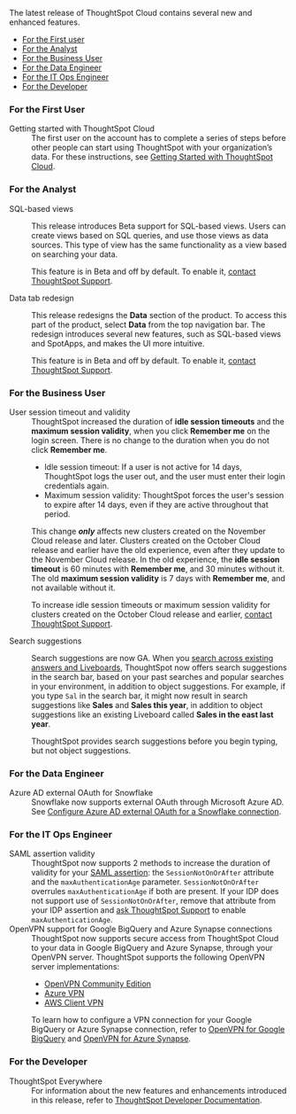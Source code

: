 The latest release of ThoughtSpot Cloud contains several new and enhanced features.

<ul>
<li><a href="{{ site.baseurl }}#november-cloud-2021-first">For the First user</a></li>
<li><a href="{{ site.baseurl }}#november-cloud-2021-analyst">For the Analyst</a></li>
<li><a href="{{ site.baseurl }}#november-cloud-2021-business-user">For the Business User</a></li>
<li><a href="{{ site.baseurl }}#november-cloud-2021-data-engineer">For the Data Engineer</a></li>
<li><a href="{{ site.baseurl }}#november-cloud-2021-it-ops-engineer">For the IT Ops Engineer</a></li>
<li><a href="{{ site.baseurl }}#november-cloud-2021-developer">For the Developer</a></li>
</ul>

<h3><a id="november-cloud-2021-first"></a>For the First User</h3>

<dl>
<dlentry id="getting-started">
<dt>Getting started with ThoughtSpot Cloud</dt>
<dd>The first user on the account has to complete a series of steps before other people can start using ThoughtSpot with your organization’s data. For these instructions, see <a href="{{ site.baseurl }}/admin/ts-cloud/ts-cloud-getting-started.html">Getting Started with ThoughtSpot Cloud</a>.
</dd>
</dlentry>
</dl>

<h3><a id="november-cloud-2021-analyst"></a>For the Analyst</h3>

<dl>

<dlentry>
<dt>SQL-based views</dt>
<dd><p>This release introduces <span class="label label-beta">Beta</span> support for SQL-based views. Users can create views based on SQL queries, and use those views as data sources. This type of view has the same functionality as a view based on searching your data.</p>
<p>This feature is in <span class="label label-beta">Beta</span> and off by default. To enable it, <a href="{{ site.baseurl }}/admin/misc/contact.html">contact ThoughtSpot Support</a>.</p></dd>
</dlentry>

<dlentry id="data-tab">
<dt>Data tab redesign</dt>
<dd><p>This release redesigns the <strong>Data</strong> section of the product. To access this part of the product, select <strong>Data</strong> from the top navigation bar. The redesign introduces several new features, such as SQL-based views and SpotApps, and makes the UI more intuitive.</p>
<p>This feature is in <span class="label label-beta">Beta</span> and off by default. To enable it, <a href="{{ site.baseurl }}/admin/misc/contact.html">contact ThoughtSpot Support</a>.</p></dd>
</dlentry>

</dl>

<h3><a id="november-cloud-2021-business-user"></a>For the Business User</h3>

<dl>

<dlentry id="session-validity">
<dt>User session timeout and validity</dt>
<dd>ThoughtSpot increased the duration of <strong>idle session timeouts</strong> and the <strong>maximum session validity</strong>, when you click <strong>Remember me</strong> on the login screen. There is no change to the duration when you do not click <strong>Remember me</strong>.
<ul>
<li>Idle session timeout: If a user is not active for 14 days, ThoughtSpot logs the user out, and the user must enter their login credentials again.</li>
<li>Maximum session validity: ThoughtSpot forces the user's session to expire after 14 days, even if they are active throughout that period.</li> </ul>
<p>This change <strong><em>only</em></strong> affects new clusters created on the November Cloud release and later. Clusters created on the October Cloud release and earlier have the old experience, even after they update to the November Cloud release. In the old experience, the <strong>idle session timeout</strong> is 60 minutes with <strong>Remember me</strong>, and 30 minutes without it. The old <strong>maximum session validity</strong> is 7 days with <strong>Remember me</strong>, and not available without it.</p>
<p>To increase idle session timeouts or maximum session validity for clusters created on the October Cloud release and earlier, <a href="{{ site.baseurl }}/admin/misc/contact.html">contact ThoughtSpot Support</a>.</p></dd></dlentry>

<dlentry id="search-suggestions">
<dt>Search suggestions</dt>
<dd><p>Search suggestions are now GA. When you <a href="{{ site.baseurl }}/end-user/search/search-answers.html">search across existing answers and Liveboards</a>, ThoughtSpot now offers search suggestions in the search bar, based on your past searches and popular searches in your environment, in addition to object suggestions. For example, if you type <code>Sal</code> in the search bar, it might now result in search suggestions like <strong>Sales</strong> and <strong>Sales this year</strong>, in addition to object suggestions like an existing Liveboard called <strong>Sales in the east last year</strong>.</p>
<p>ThoughtSpot provides search suggestions before you begin typing, but not object suggestions.</p>
</dd>
</dlentry>

</dl>

<h3><a id="november-cloud-2021-data-engineer"></a>For the Data Engineer</h3>
<dl>
<dlentry id="connections-snowflake-azure-ad-oauth">
<dt>Azure AD external OAuth for Snowflake</dt>
<dd>Snowflake now supports external OAuth through Microsoft Azure AD. See <a href="{{ site.baseurl }}/admin/ts-cloud/ts-cloud-embrace-snowflake-azure-ad-oauth.html">Configure Azure AD external OAuth for a Snowflake connection</a>.</dd>
</dlentry>

</dl>

<h3><a id="november-cloud-2021-it-ops-engineer"></a>For the IT Ops Engineer</h3>

<dl>

<dlentry id="saml">
<dt>SAML assertion validity</dt>
<dd>ThoughtSpot now supports 2 methods to increase the duration of validity for your <a href="{{ site.baseurl }}/admin/ts-cloud/authentication-integration.html#saml-assertion">SAML assertion</a>: the <code>SessionNotOnOrAfter</code> attribute and the <code>maxAuthenticationAge</code> parameter. <code>SessionNotOnOrAfter</code> overrules <code>maxAuthenticationAge</code> if both are present. If your IDP does not support use of <code>SessionNotOnOrAfter</code>, remove that attribute from your IDP assertion and <a href="{{ site.baseurl }}/admin/misc/contact.html">ask ThoughtSpot Support</a> to enable <code>maxAuthenticationAge</code>.</dd>
</dlentry>

<dlentry id="vpn">
<dt>OpenVPN support for Google BigQuery and Azure Synapse connections</dt>
<dd>ThoughtSpot now supports secure access from ThoughtSpot Cloud to your data in Google BigQuery and Azure Synapse, through your OpenVPN server. ThoughtSpot supports the following OpenVPN server implementations:
<ul><li><a href="https://openvpn.net/community-downloads/" target="_blank">OpenVPN Community Edition</a></li>
<li><a href="https://docs.microsoft.com/en-us/azure/vpn-gateway/vpn-gateway-howto-openvpn-clients" target="_blank">Azure VPN</a></li>
<li><a href="https://docs.aws.amazon.com/vpn/latest/clientvpn-admin/what-is.html" target="_blank">AWS Client VPN</a></li></ul>
To learn how to configure a VPN connection for your Google BigQuery or Azure Synapse connection, refer to <a href="{{ site.baseurl }}/admin/ts-cloud/openvpn-gbq.html">OpenVPN for Google BigQuery</a> and <a href="{{ site.baseurl }}/admin/ts-cloud/openvpn-synapse.html">OpenVPN for Azure Synapse</a>.</dd></dlentry>

</dl>

<h3><a id="november-cloud-2021-developer"></a>For the Developer</h3>

<dl>
<dt>ThoughtSpot Everywhere</dt>
<dd>
For information about the new features and enhancements introduced in this release, refer to <a href="https://developers.thoughtspot.com/docs/?pageid=whats-new" target="_blank">ThoughtSpot Developer Documentation</a>. </dd>
</dl>
